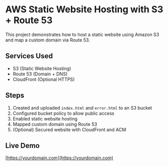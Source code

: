 # AWS Static Website Hosting with S3 + Route 53

This project demonstrates how to host a static website using Amazon S3 and map a custom domain via Route 53.

## Services Used
- S3 (Static Website Hosting)
- Route 53 (Domain + DNS)
- CloudFront (Optional HTTPS)

## Steps
1. Created and uploaded `index.html` and `error.html` to an S3 bucket
2. Configured bucket policy to allow public access
3. Enabled static website hosting
4. Mapped custom domain using Route 53
5. (Optional) Secured website with CloudFront and ACM

## Live Demo
[https://yourdomain.com](https://yourdomain.com)
